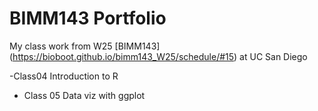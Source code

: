 # BIMM143 Portfolio 

My class work from W25 [BIMM143] (https://bioboot.github.io/bimm143_W25/schedule/#15) at UC San Diego

-Class04 Introduction to R

- Class 05 Data viz with ggplot

